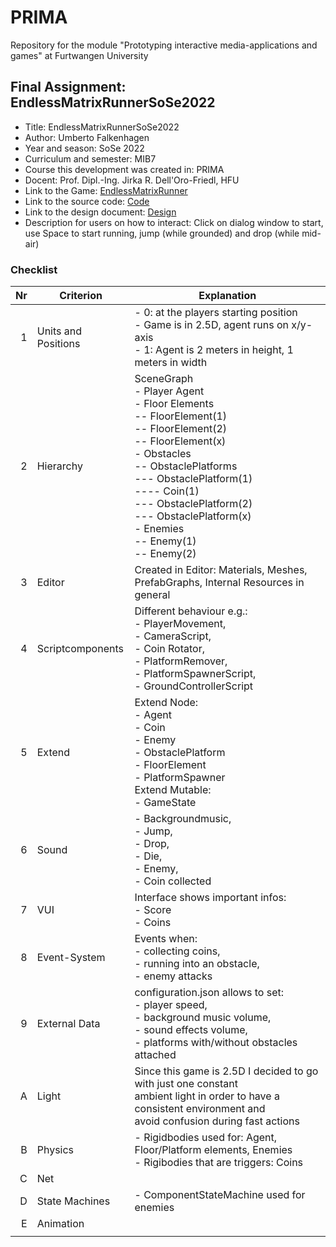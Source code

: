 # PRIMA

Repository for the module "Prototyping interactive media-applications and games" at Furtwangen University

## Final Assignment: EndlessMatrixRunnerSoSe2022

- Title: EndlessMatrixRunnerSoSe2022
- Author: Umberto Falkenhagen
- Year and season: SoSe 2022
- Curriculum and semester: MIB7
- Course this development was created in: PRIMA
- Docent: Prof. Dipl.-Ing. Jirka R. Dell'Oro-Friedl, HFU
- Link to the Game: [EndlessMatrixRunner](https://umbertofalkenhagen.github.io/Prima/projects/EndlessMatrixRunnerSoSe22/index.html)
- Link to the source code: [Code](https://github.com/UmbertoFalkenhagen/Prima/tree/master/projects/EndlessMatrixRunnerSoSe22)
- Link to the design document: [Design](https://github.com/UmbertoFalkenhagen/Prima/blob/master/projects/EndlessMatrixRunnerSoSe22/Konzept_Endabgabe_EndlessRunner.pdf)
- Description for users on how to interact: Click on dialog window to start, use Space to start running, jump (while grounded) and drop (while mid-air)

### Checklist

|  Nr | Criterion           | Explanation                                                                                                                                                                                                                                                                                                                                                                                                                                                                                              |
| --: | ------------------- | -------------------------------------------------------------------------------------------------------------------------------------------------------------------------------------------------------------------------------------------------------------------------------------------------------------------------------------------------------------------------------------------------------------------------------------------------------------------------------------------------------- |
|   1 | Units and Positions | - 0: at the players starting position <br> - Game is in 2.5D, agent runs on x/y-axis <br> - 1: Agent is 2 meters in height, 1 meters in width |
|   2 | Hierarchy           | SceneGraph <br> - Player Agent <br> - Floor Elements <br> -- FloorElement(1) <br> -- FloorElement(2) <br> -- FloorElement(x) <br> - Obstacles <br> -- ObstaclePlatforms <br> --- ObstaclePlatform(1) <br> ---- Coin(1) <br> --- ObstaclePlatform(2) <br> --- ObstaclePlatform(x) <br> - Enemies <br> -- Enemy(1) <br> -- Enemy(2) |
|   3 | Editor              | Created in Editor: Materials, Meshes, PrefabGraphs, Internal Resources in general |
|   4 | Scriptcomponents    | Different behaviour e.g.: <br> - PlayerMovement,<br> - CameraScript,<br> - Coin Rotator,<br> - PlatformRemover,<br> - PlatformSpawnerScript,<br> - GroundControllerScript |
|   5 | Extend              | Extend Node: <br> - Agent <br> - Coin <br> - Enemy <br> - ObstaclePlatform <br> - FloorElement <br> - PlatformSpawner <br> Extend Mutable: <br> - GameState |
|   6 | Sound               | - Backgroundmusic,<br> - Jump,<br> - Drop,<br> - Die,<br> - Enemy,<br> - Coin collected|
|   7 | VUI                 | Interface shows important infos: <br> - Score <br> - Coins |
|   8 | Event-System        | Events when:<br> - collecting coins,<br> - running into an obstacle,<br> - enemy attacks |
|   9 | External Data       | configuration.json allows to set:<br> - player speed,<br> - background music volume,<br> - sound effects volume,<br> - platforms with/without obstacles attached |
|   A | Light               | Since this game is 2.5D I decided to go with just one constant <br> ambient light in order to have a consistent environment and <br>avoid confusion during fast actions |
|   B | Physics             | - Rigidbodies used for: Agent, Floor/Platform elements, Enemies <br> - Rigibodies that are triggers: Coins |
|   C | Net                 |                                                                                                                                                                                                                                                                                                                                                                                                                                                                                                          |
|   D | State Machines      | - ComponentStateMachine used for enemies |
|   E | Animation           |  |
|     |